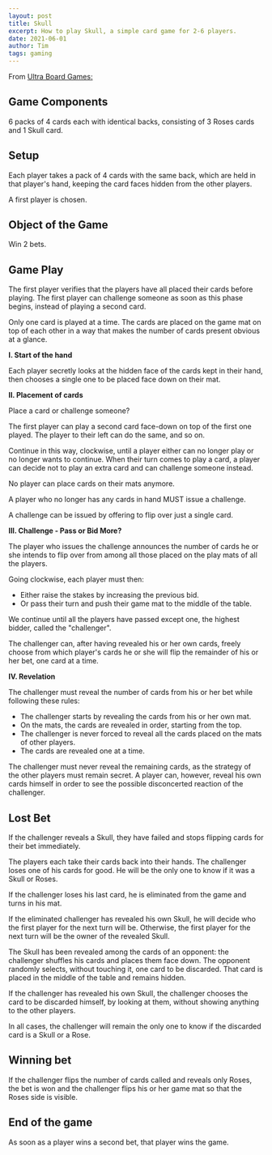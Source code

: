 ```yaml
---
layout: post
title: Skull
excerpt: How to play Skull, a simple card game for 2-6 players.
date: 2021-06-01
author: Tim
tags: gaming
---
```


From [Ultra Board Games:](https://www.ultraboardgames.com/skull-and-roses/game-rules.php)

## Game Components
6 packs of 4 cards each with identical backs, consisting of 3 Roses cards and 1 Skull card.

## Setup
Each player takes a pack of 4 cards with the same back, which are held in that player's hand, keeping the card faces hidden from the other players.

A first player is chosen.

## Object of the Game
Win 2 bets.

## Game Play
The first player verifies that the players have all placed their cards before playing. The first player can challenge someone as soon as this phase begins, instead of playing a second card.

Only one card is played at a time. The cards are placed on the game mat on top of each other in a way that makes the number of cards present obvious at a glance.

**I. Start of the hand**

Each player secretly looks at the hidden face of the cards kept in their hand, then chooses a single one to be placed face down on their mat.

**II. Placement of cards**

Place a card or challenge someone?

The first player can play a second card face-down on top of the first one played. The player to their left can do the same, and so on.

Continue in this way, clockwise, until a player either can no longer play or no longer wants to continue. When their turn comes to play a card, a player can decide not to play an extra card and can challenge someone instead.

No player can place cards on their mats anymore.

A player who no longer has any cards in hand MUST issue a challenge.

A challenge can be issued by offering to flip over just a single card.

**III. Challenge - Pass or Bid More?**

The player who issues the challenge announces the number of cards he or she intends to flip over from among all those placed on the play mats of all the players.

Going clockwise, each player must then:

* Either raise the stakes by increasing the previous bid.
* Or pass their turn and push their game mat to the middle of the table.

We continue until all the players have passed except one, the highest bidder, called the "challenger".

The challenger can, after having revealed his or her own cards, freely choose from which player's cards he or she will flip the remainder of his or her bet, one card at a time.

**IV. Revelation**

The challenger must reveal the number of cards from his or her bet while following these rules:

* The challenger starts by revealing the cards from his or her own mat.
* On the mats, the cards are revealed in order, starting from the top.
* The challenger is never forced to reveal all the cards placed on the mats of other players.
* The cards are revealed one at a time.

The challenger must never reveal the remaining cards, as the strategy of the other players must remain secret. A player can, however, reveal his own cards himself in order to see the possible disconcerted reaction of the challenger.

## Lost Bet
If the challenger reveals a Skull, they have failed and stops flipping cards for their bet immediately.

The players each take their cards back into their hands. The challenger loses one of his cards for good. He will be the only one to know if it was a Skull or Roses.

If the challenger loses his last card, he is eliminated from the game and turns in his mat.

If the eliminated challenger has revealed his own Skull, he will decide who the first player for the next turn will be. Otherwise, the first player for the next turn will be the owner of the revealed Skull.

The Skull has been revealed among the cards of an opponent: the challenger shuffles his cards and places them face down. The opponent randomly selects, without touching it, one card to be discarded. That card is placed in the middle of the table and remains hidden.

If the challenger has revealed his own Skull, the challenger chooses the card to be discarded himself, by looking at them, without showing anything to the other players.

In all cases, the challenger will remain the only one to know if the discarded card is a Skull or a Rose.

## Winning bet
If the challenger flips the number of cards called and reveals only Roses, the bet is won and the challenger flips his or her game mat so that the Roses side is visible.

## End of the game
As soon as a player wins a second bet, that player wins the game.